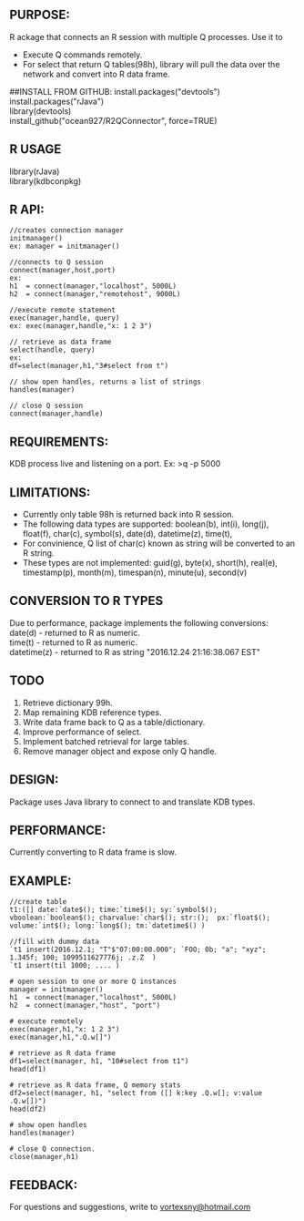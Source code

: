 ## PURPOSE:
R ackage that connects an R session with multiple Q processes. Use it to

- Execute Q commands remotely.   
- For select that return Q tables(98h), library will pull the data over the network and convert into R data frame.  

##INSTALL FROM GITHUB:
install.packages("devtools")  
install.packages("rJava")  
library(devtools)  
install_github("ocean927/R2QConnector", force=TRUE)  


## R USAGE
library(rJava)  
library(kdbconpkg)  


## R API:
```
//creates connection manager
initmanager() 
ex: manager = initmanager()

//connects to Q session
connect(manager,host,port)
ex: 
h1  = connect(manager,"localhost", 5000L) 
h2  = connect(manager,"remotehost", 9000L) 

//execute remote statement
exec(manager,handle, query)
ex: exec(manager,handle,"x: 1 2 3")

// retrieve as data frame
select(handle, query)
ex:
df=select(manager,h1,"3#select from t")

// show open handles, returns a list of strings
handles(manager)

// close Q session
connect(manager,handle)
```

## REQUIREMENTS:
KDB process live and listening on a  port.
Ex: >q -p 5000


## LIMITATIONS:
- Currently only table 98h is returned back into R session.
- The following data types are supported: 
boolean(b), int(i), long(j), float(f), char(c), symbol(s), 
date(d), datetime(z), time(t), 
- For convinience, Q list of char(c) known as string 
will be converted to an R string.
- These types are not implemented:
guid(g), byte(x), short(h), real(e), timestamp(p), month(m),
timespan(n), minute(u), second(v)


## CONVERSION TO R TYPES
Due to performance, package implements the following conversions:  
date(d) - returned to R as numeric.  
time(t) - returned to R as numeric.  
datetime(z) - returned to R as string "2016.12.24 21:16:38.067 EST"    


## TODO
1. Retrieve dictionary 99h.  
2. Map remaining KDB reference types.  
3. Write data frame back to Q as a table/dictionary.  
4. Improve performance of select.  
5. Implement batched retrieval for large tables.  
6. Remove manager object and expose only Q handle.


## DESIGN:
Package uses Java library to connect to 
and translate KDB types.


## PERFORMANCE:
Currently converting to R data frame is slow. 

## EXAMPLE:

```
//create table
t1:([] date:`date$(); time:`time$(); sy:`symbol$(); vboolean:`boolean$(); charvalue:`char$(); str:();  px:`float$(); volume:`int$(); long:`long$(); tm:`datetime$() )

//fill with dummy data
`t1 insert(2016.12.1; "T"$"07:00:00.000"; `FOO; 0b; "a"; "xyz"; 1.345f; 100; 1099511627776j; .z.Z  )
`t1 insert(til 1000; .... )

# open session to one or more Q instances
manager = initmanager()
h1  = connect(manager,"localhost", 5000L)
h2  = connect(manager,"host", "port") 

# execute remotely
exec(manager,h1,"x: 1 2 3")
exec(manager,h1,".Q.w[]")

# retrieve as R data frame
df1=select(manager, h1, "10#select from t1")
head(df1)

# retrieve as R data frame, Q memory stats
df2=select(manager, h1, "select from ([] k:key .Q.w[]; v:value .Q.w[])")
head(df2)

# show open handles
handles(manager)

# close Q connection.
close(manager,h1)
```


## FEEDBACK:
For questions and suggestions, write to vortexsny@hotmail.com
